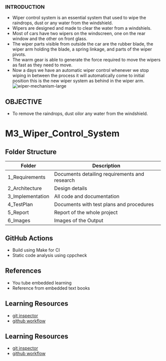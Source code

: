 
### INTRODUCTION
* Wiper control system is an essential system that used to wipe the raindrops, dust or any water from the windshield.
* Wipers are designed and made to clear the water from a windshiels. 
* Most of cars have two wipers on the windscreen, one on the rear window and the other on front glass. 
* The wiper parts visible from outside the car are the rubber blade, the wiper arm holding the blade, a spring linkage, and parts of the wiper pivots.
* The warm gear is able to generate the force required to move the wipers as fast as they need to move. 
* Now a days we have an automatic wiper control whenever we stop wiping in between the process it will automatically come to initial position this is the new wiper system as behind in the wiper arm.
![wiper-mechanism-large](https://user-images.githubusercontent.com/101825270/167988491-d081b158-ca41-45d5-8d65-85ffedda0387.jpg)

## OBJECTIVE
* To remove the raindrops, dust oilor any water from the windshield.


# M3_Wiper_Control_System

## Folder Structure

| Folder | Description |
| ------ | ----------- |
| 1_Requirements | Documents detailing requirements and research |
| 2_Architecture |	Design details |
| 3_Implementation	| All code and documentation |
| 4_TestPlan |	Documents with test plans and procedures |
| 5_Report |	Report of the whole project |
| 6_Images | Images of the Output |


## GitHub Actions

- Build using Make for CI
- Static code analysis using cppcheck

## References

* You tube embedded learning  
* Reference from embedded text books

## Learning Resources

- [git inspector](https://github.com/ejwa/gitinspector)
- [github workflow](https://docs.github.com/en/actions/learn-github-action)


## Learning Resources

- [git inspector](https://github.com/ejwa/gitinspector)
- [github workflow](https://docs.github.com/en/actions/learn-github-action)
